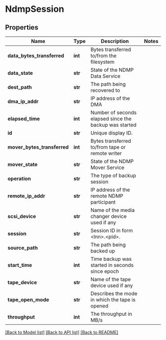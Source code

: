 # NdmpSession

## Properties
Name | Type | Description | Notes
------------ | ------------- | ------------- | -------------
**data_bytes_transferred** | **int** | Bytes transferred to/from the filesystem | 
**data_state** | **str** | State of the NDMP Data Service | 
**dest_path** | **str** | The path being recovered to | 
**dma_ip_addr** | **str** | IP address of the DMA | 
**elapsed_time** | **int** | Number of seconds elapsed since the backup was started | 
**id** | **str** | Unique display ID. | 
**mover_bytes_transferred** | **int** | Bytes transferred to/from tape or remote writer | 
**mover_state** | **str** | State of the NDMP Mover Service | 
**operation** | **str** | The type of backup session | 
**remote_ip_addr** | **str** | IP address of the remote NDMP participant | 
**scsi_device** | **str** | Name of the media changer device used if any | 
**session** | **str** | Session ID in form &lt;lnn&gt;.&lt;pid&gt;. | 
**source_path** | **str** | The path being backed up | 
**start_time** | **int** | Time backup was started in seconds since epoch | 
**tape_device** | **str** | Name of the tape device used if any | 
**tape_open_mode** | **str** | Describes the mode in which the tape is opened | 
**throughput** | **int** | The throughput in MB/s | 

[[Back to Model list]](../README.md#documentation-for-models) [[Back to API list]](../README.md#documentation-for-api-endpoints) [[Back to README]](../README.md)


